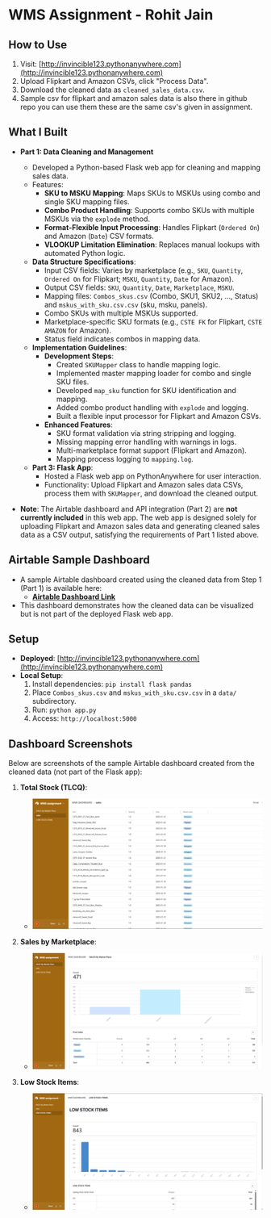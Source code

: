 # WMS Assignment - Rohit Jain

## How to Use
1. Visit: [http://invincible123.pythonanywhere.com](http://invincible123.pythonanywhere.com)
2. Upload Flipkart and Amazon CSVs, click "Process Data".
3. Download the cleaned data as `cleaned_sales_data.csv`.
4. Sample csv for flipkart and amazon sales data is also there in github repo you can use them these are the same csv's given in assignment.

## What I Built
- **Part 1: Data Cleaning and Management**
  - Developed a Python-based Flask web app for cleaning and mapping sales data.
  - Features:
    - **SKU to MSKU Mapping**: Maps SKUs to MSKUs using combo and single SKU mapping files.
    - **Combo Product Handling**: Supports combo SKUs with multiple MSKUs via the `explode` method.
    - **Format-Flexible Input Processing**: Handles Flipkart (`Ordered On`) and Amazon (`Date`) CSV formats.
    - **VLOOKUP Limitation Elimination**: Replaces manual lookups with automated Python logic.
  - **Data Structure Specifications**:
    - Input CSV fields: Varies by marketplace (e.g., `SKU`, `Quantity`, `Ordered On` for Flipkart; `MSKU`, `Quantity`, `Date` for Amazon).
    - Output CSV fields: `SKU`, `Quantity`, `Date`, `Marketplace`, `MSKU`.
    - Mapping files: `Combos_skus.csv` (Combo, SKU1, SKU2, ..., Status) and `mskus_with_sku.csv.csv` (sku, msku, panels).
    - Combo SKUs with multiple MSKUs supported.
    - Marketplace-specific SKU formats (e.g., `CSTE FK` for Flipkart, `CSTE AMAZON` for Amazon).
    - Status field indicates combos in mapping data.
  - **Implementation Guidelines**:
    - **Development Steps**:
      - Created `SKUMapper` class to handle mapping logic.
      - Implemented master mapping loader for combo and single SKU files.
      - Developed `map_sku` function for SKU identification and mapping.
      - Added combo product handling with `explode` and logging.
      - Built a flexible input processor for Flipkart and Amazon CSVs.
    - **Enhanced Features**:
      - SKU format validation via string stripping and logging.
      - Missing mapping error handling with warnings in logs.
      - Multi-marketplace format support (Flipkart and Amazon).
      - Mapping process logging to `mapping.log`.
  - **Part 3: Flask App**:
    - Hosted a Flask web app on PythonAnywhere for user interaction.
    - Functionality: Upload Flipkart and Amazon sales data CSVs, process them with `SKUMapper`, and download the cleaned output.

- **Note**: The Airtable dashboard and API integration (Part 2) are **not currently included** in this web app. The web app is designed solely for uploading Flipkart and Amazon sales data and generating cleaned sales data as a CSV output, satisfying the requirements of Part 1 listed above.

## Airtable Sample Dashboard
- A sample Airtable dashboard created using the cleaned data from Step 1 (Part 1) is available here:
  - **[Airtable Dashboard Link](https://airtable.com/invite/l?inviteId=inv3DOqSOiM57pRq1&inviteToken=14f2ba71b473590a3a412ae7da829cd3c2aa8aa07ef119dbc8da141b912262ef&utm_medium=email&utm_source=product_team&utm_content=transactional-alerts)**
- This dashboard demonstrates how the cleaned data can be visualized but is not part of the deployed Flask web app.

## Setup
- **Deployed**: [http://invincible123.pythonanywhere.com](http://invincible123.pythonanywhere.com)
- **Local Setup**:
  1. Install dependencies: `pip install flask pandas`
  2. Place `Combos_skus.csv` and `mskus_with_sku.csv.csv` in a `data/` subdirectory.
  3. Run: `python app.py`
  4. Access: `http://localhost:5000`

## Dashboard Screenshots
Below are screenshots of the sample Airtable dashboard created from the cleaned data (not part of the Flask app):

1. **Total Stock (TLCQ)**:
   - ![Total Stock](Sales_data.png)

2. **Sales by Marketplace**:
   - ![Sales by Marketplace](Sales_by_market_place.png)

3. **Low Stock Items**:
   - ![Low Stock Items](Low_Stock.png)
